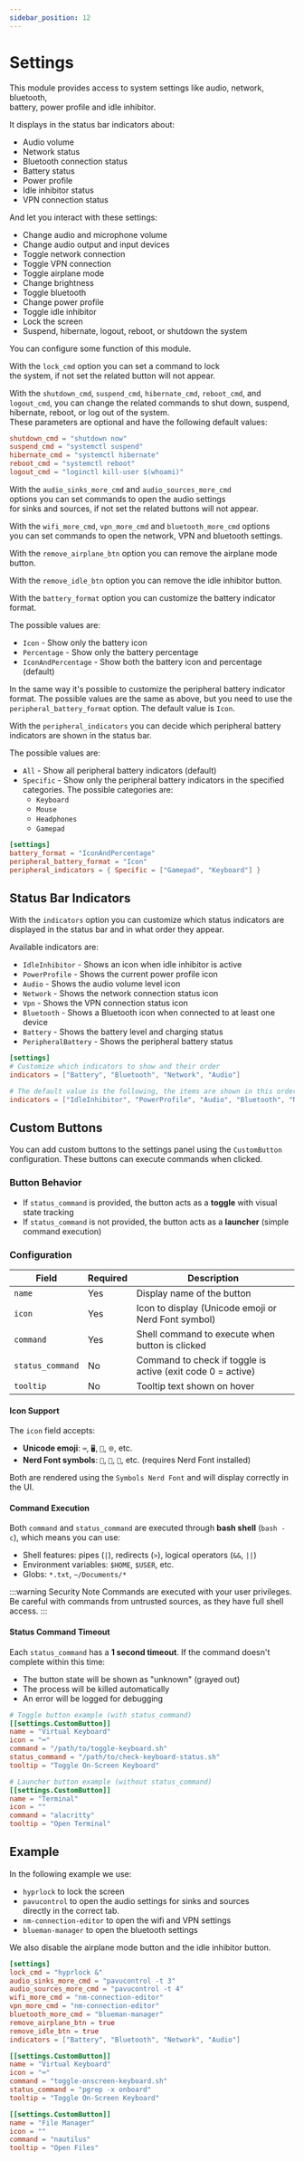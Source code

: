```yaml
---
sidebar_position: 12
---
```


# Settings

This module provides access to system settings like audio, network, bluetooth,  
battery, power profile and idle inhibitor.

It displays in the status bar indicators about:

- Audio volume
- Network status
- Bluetooth connection status
- Battery status
- Power profile
- Idle inhibitor status
- VPN connection status

And let you interact with these settings:

- Change audio and microphone volume
- Change audio output and input devices
- Toggle network connection
- Toggle VPN connection
- Toggle airplane mode
- Change brightness
- Toggle bluetooth
- Change power profile
- Toggle idle inhibitor
- Lock the screen
- Suspend, hibernate, logout, reboot, or shutdown the system

You can configure some function of this module.

With the `lock_cmd` option you can set a command to lock  
the system, if not set the related button will not appear.

With the `shutdown_cmd`, `suspend_cmd`, `hibernate_cmd`, `reboot_cmd`,
and `logout_cmd`, you can change the related commands to
shut down, suspend, hibernate, reboot, or log out of the system.  
These parameters are optional and have the following default values:

```toml
shutdown_cmd = "shutdown now"
suspend_cmd = "systemctl suspend"
hibernate_cmd = "systemctl hibernate"
reboot_cmd = "systemctl reboot"
logout_cmd = "loginctl kill-user $(whoami)"
```

With the `audio_sinks_more_cmd` and `audio_sources_more_cmd`  
options you can set commands to open the audio settings  
for sinks and sources, if not set the related buttons will not appear.

With the `wifi_more_cmd`, `vpn_more_cmd` and `bluetooth_more_cmd` options  
you can set commands to open the network, VPN and bluetooth settings.

With the `remove_airplane_btn` option you can remove the airplane mode button.

With the `remove_idle_btn` option you can remove the idle inhibitor button.

With the `battery_format` option you can customize the battery indicator format.

The possible values are:

- `Icon` - Show only the battery icon
- `Percentage` - Show only the battery percentage
- `IconAndPercentage` - Show both the battery icon and percentage (default)

In the same way it's possible to customize the peripheral battery indicator format.
The possible values are the same as above, but you need to use
the `peripheral_battery_format` option.
The default value is `Icon`.

With the `peripheral_indicators` you can decide which peripheral battery indicators
are shown in the status bar.

The possible values are:

- `All` - Show all peripheral battery indicators (default)
- `Specific` - Show only the peripheral battery indicators in the specified categories.
  The possible categories are:
  - `Keyboard`
  - `Mouse`
  - `Headphones`
  - `Gamepad`

```toml
[settings]
battery_format = "IconAndPercentage"
peripheral_battery_format = "Icon"
peripheral_indicators = { Specific = ["Gamepad", "Keyboard"] }
```

## Status Bar Indicators

With the `indicators` option you can customize which status indicators
are displayed in the status bar and in what order they appear.

Available indicators are:

- `IdleInhibitor` - Shows an icon when idle inhibitor is active
- `PowerProfile` - Shows the current power profile icon
- `Audio` - Shows the audio volume level icon
- `Network` - Shows the network connection status icon
- `Vpn` - Shows the VPN connection status icon
- `Bluetooth` - Shows a Bluetooth icon when connected to at least one device
- `Battery` - Shows the battery level and charging status
- `PeripheralBattery` - Shows the peripheral battery status

```toml
[settings]
# Customize which indicators to show and their order
indicators = ["Battery", "Bluetooth", "Network", "Audio"]

# The default value is the following, the items are shown in this order:
indicators = ["IdleInhibitor", "PowerProfile", "Audio", "Bluetooth", "Network", "Vpn", "Battery"]
```

## Custom Buttons

You can add custom buttons to the settings panel using the `CustomButton` configuration.
These buttons can execute commands when clicked.

### Button Behavior

- If `status_command` is provided, the button acts as a **toggle** with visual state tracking
- If `status_command` is not provided, the button acts as a **launcher** (simple command execution)

### Configuration

| Field            | Required | Description                                                 |
| ---------------- | -------- | ----------------------------------------------------------- |
| `name`           | Yes      | Display name of the button                                  |
| `icon`           | Yes      | Icon to display (Unicode emoji or Nerd Font symbol)         |
| `command`        | Yes      | Shell command to execute when button is clicked             |
| `status_command` | No       | Command to check if toggle is active (exit code 0 = active) |
| `tooltip`        | No       | Tooltip text shown on hover                                 |

#### Icon Support

The `icon` field accepts:

- **Unicode emoji**: `⌨️`, `🖥️`, `📁`, `🌐`, etc.
- **Nerd Font symbols**: `󰌓`, ``, ``, etc. (requires Nerd Font installed)

Both are rendered using the `Symbols Nerd Font` and will display correctly in the UI.

#### Command Execution

Both `command` and `status_command` are executed through **bash shell** (`bash -c`), which means you can use:

- Shell features: pipes (`|`), redirects (`>`), logical operators (`&&`, `||`)
- Environment variables: `$HOME`, `$USER`, etc.
- Globs: `*.txt`, `~/Documents/*`

:::warning Security Note
Commands are executed with your user privileges. Be careful with commands from untrusted sources, as they have full shell access.
:::

#### Status Command Timeout

Each `status_command` has a **1 second timeout**. If the command doesn't complete within this time:

- The button state will be shown as "unknown" (grayed out)
- The process will be killed automatically
- An error will be logged for debugging

```toml
# Toggle button example (with status_command)
[[settings.CustomButton]]
name = "Virtual Keyboard"
icon = "⌨️"
command = "/path/to/toggle-keyboard.sh"
status_command = "/path/to/check-keyboard-status.sh"
tooltip = "Toggle On-Screen Keyboard"

# Launcher button example (without status_command)
[[settings.CustomButton]]
name = "Terminal"
icon = ""
command = "alacritty"
tooltip = "Open Terminal"
```

## Example

In the following example we use:

- `hyprlock` to lock the screen
- `pavucontrol` to open the audio settings for sinks and sources  
  directly in the correct tab.
- `nm-connection-editor` to open the wifi and VPN settings
- `blueman-manager` to open the bluetooth settings

We also disable the airplane mode button and the idle inhibitor button.

```toml
[settings]
lock_cmd = "hyprlock &"
audio_sinks_more_cmd = "pavucontrol -t 3"
audio_sources_more_cmd = "pavucontrol -t 4"
wifi_more_cmd = "nm-connection-editor"
vpn_more_cmd = "nm-connection-editor"
bluetooth_more_cmd = "blueman-manager"
remove_airplane_btn = true
remove_idle_btn = true
indicators = ["Battery", "Bluetooth", "Network", "Audio"]

[[settings.CustomButton]]
name = "Virtual Keyboard"
icon = "⌨️"
command = "toggle-onscreen-keyboard.sh"
status_command = "pgrep -x onboard"
tooltip = "Toggle On-Screen Keyboard"

[[settings.CustomButton]]
name = "File Manager"
icon = ""
command = "nautilus"
tooltip = "Open Files"
```
